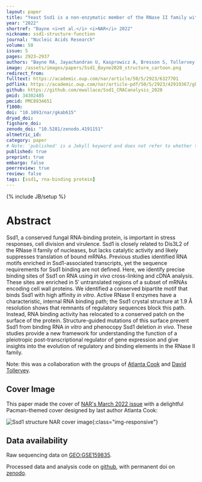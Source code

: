 ```yaml
---
layout: paper
title: "Yeast Ssd1 is a non-enzymatic member of the RNase II family with an alternative RNA recognition interface"
year: "2022"
shortref: "Bayne <i>et al.</i> <i>NAR</i> 2022"
nickname: ssd1-structure-function
journal: "Nucleic Acids Research"
volume: 50
issue: 5
pages: 2923–2937
authors: "Bayne RA, Jayachandran U, Kasprowicz A, Bresson S, Tollervey D, Wallace EWJ, Cook AG"
image: /assets/images/papers/Ssd1_Bayne2020_structure_cartoon.png
redirect_from: 
fulltext: https://academic.oup.com/nar/article/50/5/2923/6327701
pdflink: https://academic.oup.com/nar/article-pdf/50/5/2923/42919367/gkab615.pdf
github: https://github.com/ewallace/Ssd1_CRACanalysis_2020
pmid: 34302485
pmcid: PMC8934651
f1000: 
doi: "10.1093/nar/gkab615"
dryad_doi:
figshare_doi: 
zenodo_doi: "10.5281/zenodo.4191151"
altmetric_id:
category: paper
# Note: 'published' is a Jekyll keyword and does not refer to whether the paper is published, but rather to whether this Markdown should be part of the rendered site.
published: true
preprint: true
embargo: false	
peerreview: true
review: false
tags: [ssd1, rna-binding protein]
---
```

{% include JB/setup %}

# Abstract 

Ssd1, a conserved fungal RNA-binding protein, is important in stress responses, cell division and virulence. Ssd1 is closely related to Dis3L2 of the RNase II family of nucleases, but lacks catalytic activity and likely suppresses translation of bound mRNAs. Previous studies identified RNA motifs enriched in Ssd1-associated transcripts, yet the sequence requirements for Ssd1 binding are not defined. Here, we identify precise binding sites of Ssd1 on RNA using *in vivo* cross-linking and cDNA analysis. These sites are enriched in 5′ untranslated regions of a subset of mRNAs encoding cell wall proteins. We identified a conserved bipartite motif that binds Ssd1 with high affinity *in vitro*. Active RNase II enzymes have a characteristic, internal RNA binding path; the Ssd1 crystal structure at 1.9 Å resolution shows that remnants of regulatory sequences block this path. Instead, RNA binding activity has relocated to a conserved patch on the surface of the protein. Structure-guided mutations of this surface prevent Ssd1 from binding RNA *in vitro* and phenocopy Ssd1 deletion *in vivo*. These studies provide a new framework for understanding the function of a pleiotropic post-transcriptional regulator of gene expression and give insights into the evolution of regulatory and binding elements in the RNase II family.


Note: this was a collaboration with the groups of [Atlanta Cook](https://cook.bio.ed.ac.uk/) and [David Tollervey](https://tollervey.bio.ed.ac.uk/).

## Cover Image

This paper made the cover of [NAR's March 2022 issue](https://academic.oup.com/nar/issue/50/5) with a delightful Pacman-themed cover designed by last author Atlanta Cook:

![Ssd1 structure NAR cover image](/assets/images/papers/coverimage_nar_50_5.jpeg 
){:class="img-responsive"}


## Data availability

Raw sequencing data on [GEO:GSE159835](https://www.ncbi.nlm.nih.gov/geo/query/acc.cgi?acc=GSE159835).

Processed data and analysis code on [github](https://github.com/ewallace/Ssd1_CRACanalysis_2020), with permanent doi on [zenodo](https://doi.org/10.5281/zenodo.4191151).
